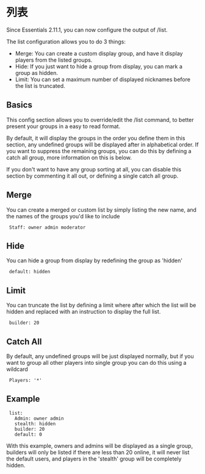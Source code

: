 # 列表

Since Essentials 2.11.1, you can now configure the output of /list.

The list configuration allows you to do 3 things:

* Merge: You can create a custom display group, and have it display players from the listed groups.
* Hide: If you just want to hide a group from display, you can mark a group as hidden.
* Limit: You can set a maximum number of displayed nicknames before the list is truncated.

## Basics

This config section allows you to override/edit the /list command, to better present your groups in a easy to read format.

By default, it will display the groups in the order you define them in this section, any undefined groups will be displayed after in alphabetical order. If you want to suppress the remaining groups, you can do this by defining a catch all group, more information on this is below.

If you don't want to have any group sorting at all, you can disable this section by commenting it all out, or defining a single catch all group.

## Merge

You can create a merged or custom list by simply listing the new name, and the names of the groups you'd like to include
```
 Staff: owner admin moderator
```

## Hide

You can hide a group from display by redefining the group as 'hidden'
```
 default: hidden
```

## Limit

You can truncate the list by defining a limit where after which the list will be hidden and replaced with an instruction to display the full list.
```
 builder: 20
```

## Catch All

By default, any undefined groups will be just displayed normally, but if you want to group all other players into single group you can do this using a wildcard
```
 Players: '*'
```

## Example
```
 list:
   Admin: owner admin
   stealth: hidden
   builder: 20
   default: 0
```
With this example, owners and admins will be displayed as a single group, builders will only be listed if there are less than 20 online, it will never list the default users, and players in the 'stealth' group will be completely hidden.